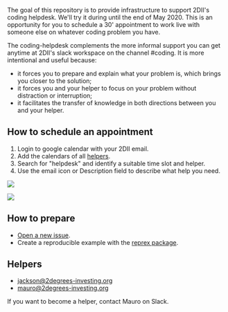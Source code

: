 The goal of this repository is to provide infrastructure to support 2DII's coding helpdesk. We'll try it during until the end of May 2020. This is an opportunity for you to schedule a 30' appointment to work live with someone else on whatever coding problem you have. 

The coding-helpdesk complements the more informal support you can get anytime at 2DII's slack workspace on the channel #coding. It is more intentional and useful because:
* it forces you to prepare and explain what your problem is, which brings you closer to the solution;
* it forces you and your helper to focus on your problem without distraction or interruption;
* it facilitates the transfer of knowledge in both directions between you and your helper.



## How to schedule an appointment

1. Login to google calendar with your 2DII email.
2. Add the calendars of all [helpers](https://github.com/2DegreesInvesting/coding-helpdesk#helpers).
3. Search for "helpdesk" and identify a suitable time slot and helper.
4. Use the email icon or Description field to describe what help you need.

![](http://i.imgur.com/RcbUaUF.png)

![](http://i.imgur.com/Rdsoso7.png)

## How to prepare

* [Open a new issue](https://github.com/2DegreesInvesting/coding-helpdesk/issues/new/choose).
* Create a reproducible example with the [reprex package](https://reprex.tidyverse.org/).

## Helpers

* jackson@2degrees-investing.org
* mauro@2degrees-investing.org

If you want to become a helper, contact Mauro on Slack.
